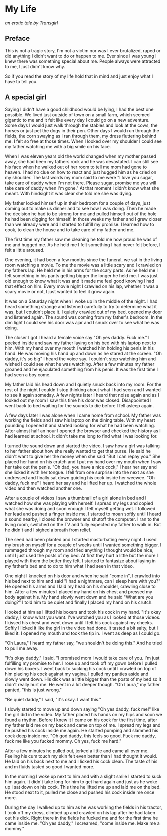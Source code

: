 # My Life
_an erotic tale by Transgirl_

## Preface
This is not a tragic story, I'm not a victim nor was I ever brutalized, raped
or did anything I didn't want to do or happen to me. Ever since I was young I
knew there was something special about me. People always were attracted to me,
I just didn't know why.

So if you read the story of my life hold that in mind and just enjoy what I
have to tell you.

## A special girl
Saying I didn't have a good childhood would be lying, I had the best one
possible. We lived just outside of town on a small farm, which seemed gigantic
to me and it felt like every day I could go on a new adventure. Some days I
would just walk through the stables and look at the cows, the horses or just
pet the dogs in their pen. Other days I would run through the fields, the corn
swaying as I ran through them, my dress fluttering behind me. I felt so free at
those times. When I looked over my shoulder I could see my father watching me
with a big smile on his face.

When I was eleven years old the world changed when my mother passed away, she
had been my fathers rock and he was devastated. I can still see his face when
he walked out of her room to tell me mom had gone to heaven. I had no clue on
how to react and just hugged him as he cried on my shoulder. The last words my
mom said to me were "I love you sugar, take care of daddy when I'm not there.
Please sugar, promise me you will take care of daddy when I'm gone." At that
moment I didn't know what she meant. With hindsight it was clear she told me
she was dying.

My father locked himself up in their bedroom for a couple of days, just coming
out to make us dinner and to see how I was doing. Then he made the decision he
had to be strong for me and pulled himself out of the hole he had been digging
for himself. In those weeks my father and I grew closer than we already were
and I started to fulfill my promise. I learned how to cook, to clean the house
and to take care of my father and me.

The first time my father saw me cleaning he told me how proud he was of me and
hugged me. As he held me I felt something I had never felt before, I felt a
little aroused.

One evening, it had been a few months since the funeral, we sat in the living
room watching a movie. To me the movie was a little scary and I crawled on my
fathers lap. He held me in his arms for the scary parts. As he held me I felt
something in his pants getting bigger the longer he held me. I was just old
enough to know what it was and it made me feel good knowing I had that effect
on him. Every movie night I crawled on his lap, whether it was a scary movie or
not, I just wanted to feel it grow again.

It was on a Saturday night when I woke up in the middle of the night. I had
heard something strange and listened carefully to try to determine what it
was, but I couldn't place it. I quietly crawled out of my bed, opened my door
and listened again. The sound was coming from my father's bedroom. In the dim
light I could see his door was ajar and I snuck over to see what he was doing.

The closer I got I heard a female voice say "Oh yes daddy. Fuck me." I peeked
inside and saw my father laying on his bed with his laptop next to him. With my
hand over my mouth I watched him holding his penis in his hand. He was moving
his hand up and down as he stared at the screen. "Oh daddy, it's so big" I
heard the voice say. I couldn't stop watching him and wished I could see what
he was watching. After a few minutes my father groaned and he ejaculated
something from his penis. It was the first time I had seen a boy come.

My father laid his head down and I quietly snuck back into my room. For the
rest of the night I couldn't stop thinking about what I had seen and I wanted
to see it again someday. A few nights later I heard that noise again and as I
looked out my room I saw this time his door was closed. Disappointed I went
back to bed waiting for the sounds to die before I fell asleep again.

A few days later I was alone when I came home from school. My father was
working the fields and I saw his laptop on the dining table. With my heart
pounding I opened it and started looking for what he had been watching. After
almost half an hour I opened the browser and checked the history as I had
learned at school. It didn't take me long to find what I was looking for.

I turned the sound down and started the video. I saw how a girl was talking to
her father about how she really wanted to get that purse. He said he didn't
want to give her the money when she said "But I can repay you." She placed her
hand on his crutch and I put my hand over my mouth when I saw her take out the
penis. "Oh dad, you have a nice cock," I hear her say and she licked it with
her tongue. I fell from one surprise into the next as she undressed and finally
sat down guiding his cock inside her weewee. "Oh daddy, fuck me" I heard her
say and he lifted her up. I watched the whole video and then watched another
one.

After a couple of videos I saw a thumbnail of a girl alone in bed and I watched
how she was playing with herself. I spread my legs and copied what she was
doing and soon enough I felt myself getting wet. I followed her lead and pushed
a finger inside me. I started to moan softly until I heard a sound nearby, I
closed the browser and shutoff the computer. I ran to the living room, switched
on the TV and fully expected my father to walk in. But he didn't and I sighed a
breath from relief.

The seed had been planted and I started masturbating every night. I used my
brush on myself for a couple of weeks until I wanted something bigger. I
rummaged through my room and tried anything I thought would be nice, until I
just used the posts of my bed. At first they hurt a little but the more I
played with them the better they felt. I started to fantasize about laying in
my father's bed and to do to him what I had seen in that video.

One night I knocked on his door and when he said "come in", I crawled into his
bed next to him and said "I had a nightmare, can I sleep here with you?" He
opened his arms and I laid my head on his shoulder, crawling close to him.
After a few minutes I placed my hand on his chest and pressed my body against
his. My hand slowly went down and he said "What are you doing?" I told him to
be quiet and finally I placed my hand on his crutch.

I looked at him as I lifted his boxers and took his cock in my hand. "It's okay
daddy, I know what you want. I've watched you as I looked at those videos. I
kissed his chest and went down until I felt his cock against my cheeks. Softly
I licked it like the girl in the video had done. It tasted a bit salty, but I
liked it. I opened my mouth and took the tip in. I went as deep as I could go.

"Oh Laura," I heard my father say, "we shouldn't be doing this." And he tried
to pull me away.

"It's okay daddy," I said, "I promised mom I would take care of you. I'm just
fulfilling my promise to her. I rose up and took off my gown before I pulled
down his boxers. I went back to sucking his cock until I crawled on top of him
placing his cock against my vagina. I pulled my panties aside and slowly went
down. His dick was a little bigger than the posts of my bed so it didn't really
hurt me. He went in a lot deeper though. "Oh Laura," my father panted, "this is
just wrong."

"Be quiet daddy," I said, "it's okay. I want this."

I slowly started to move up and down saying "Oh yes daddy, fuck me!" like the
girl did in the video. My father placed his hands on my hips and soon we found
a rhythm. Before I knew it I came on his cock for the first time, after my
father laid me on my back and came on top of me. I spread my legs and he pushed
his cock inside me again. He started pumping and slammed his cock deep inside
me. "Oh god daddy, this feels so good. Fuck me daddy, fuck me like you fucked
mommy. Oh yes, fuck me hard."

After a few minutes he pulled out, jerked a little and came all over me.
Feeling his cum touch my skin felt even better than I had thought it would. He
laid on his back next to me and I licked his cock clean. The taste of his and m
fluids tasted so good I wanted more.

In the morning I woke up next to him and with a slight smile I started to suck
him again. It didn't take long for him to get hard again and just as he woke up
I sat down on his cock. This time he lifted me up and laid me on the bed. He
stood next to it, pulled me close and pushed his cock inside me once more.

During the day I walked up to him as he was working the fields in his tractor,
I took off my dress, climbed up and crawled on his lap after he had taken out
his dick. Right there in the fields he fucked me and for the first time he came
inside me. "Oh yes daddy," I screamed, "come inside me. Make me a mommy."

